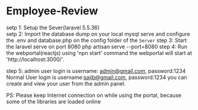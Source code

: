 # Employee-Review

setp 1: Setup the Sever(laravel 5.5.36)  
setp 2: Import the database dump on your local mysql serve and configure the .env and database.php on the config folder of the `Server`
step 3: Start the laravel serve on port 8080
        php artisan serve --port=8080
step 4: Run the webportal(reactjs) using 'npn start' command the webportal will start at 'http://localhost:3000/'. 

step 5: admin user login is username: admin@gmail.com, password:1234
        Normal User login is username:sajib@gmail.com, password:1234
        you can create and view your user from the admin panel.
        
        
  PS: Please keep Internet connection on while using the portal, because some of the libraries are loaded online
